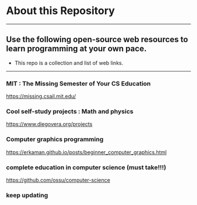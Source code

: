 # About this Repository
--------------------------
## Use the following open-source web resources to learn programming at your own pace.

- This repo is a collection and list of web links.
--------------------------

### MIT : The Missing Semester of Your CS Education
https://missing.csail.mit.edu/

### Cool self-study projects : Math and physics
https://www.diegovera.org/projects

### Computer graphics programming
https://erkaman.github.io/posts/beginner_computer_graphics.html

### complete education in computer science (must take!!!)
https://github.com/ossu/computer-science

### keep updating
